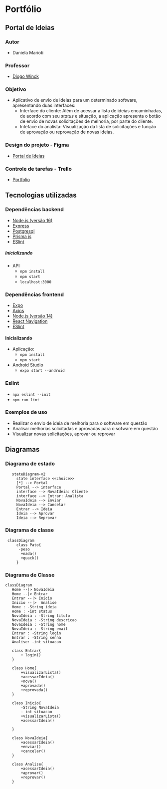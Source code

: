 # Portfólio

## Portal de Ideias

### Autor

  - Daniela Marioti

### Professor

  - [Diogo Winck](https://github.com/dvwinck)

### Objetivo

  - Aplicativo de envio de ideias para um determinado software, apresentando duas interfaces:
    - Interface do cliente: Além de acessar a lista de ideias encaminhadas, de acordo com seu *status* e situação, a aplicação  apresenta o botão de envio de novas solicitações de melhoria, por parte do cliente.
    - Inteface do analista: Visualização da lista de solicitações e função de aprovação ou reprovação de novas ideias. 
    
### Design do projeto - Figma

- [Portal de Ideias](https://www.figma.com/file/M5gOjNuWJQ7vaumCCdAofh/Portal-de-Ideias-Simples?node-id=0%3A1)

### Controle de tarefas - Trello

- [Portfolio](https://trello.com/invite/b/3NnNrPQF/ATTIbb606dbf4d3ee433adab7b41a092a29594FAF6D3/portfolio)

## Tecnologias utilizadas

### Dependências backend

   - [Node.js (versão 16)](https://nodejs.org/en/)
  - [Express](https://expressjs.com)
  - [Postgresql](https://www.postgresql.org/docs/)
  - [Prisma js](https://www.prisma.io/docs/)
  - [ESlint](https://eslint.org/docs/)
  
##### Inicializando

  - API
    - `npm install`
    - `npm start`
    - `localhost:3000`

### Dependências frontend

  - [Expo](https://expo.io/)
  - [Axios](https://github.com/axios/axios)
  - [Node.js (versão 14)](https://nodejs.org/en/)
  - [React Navigation](https://reactnavigation.org/)
  - [ESlint](https://eslint.org/docs/)
  
#### Inicializando

  - Aplicação:
    - `npm install`
    - `npm start`
  - Android Studio
    - `expo start --android`

### Eslint

- `npx eslint --init`
- `npm run lint`

### Exemplos de uso

- Realizar o envio de ideia de melhoria para o software em questão
- Analisar melhorias solicitadas e aprovadas para o sofware em questão
- Visualizar novas solicitações, aprovar ou reprovar

## Diagramas

### Diagrama de estado


 ```mermaid
    stateDiagram-v2
      state interface <<choice>>
      [*] --> Portal
      Portal --> interface
      interface --> NovaIdeia: Cliente
      interface --> Entrar: Analista
      NovaIdeia --> Enviar
      NovaIdeia --> Cancelar
      Entrar --> Ideia
      Ideia --> Aprovar
      Ideia --> Reprovar    
  ```
  
  ### Diagrama de classe
  
  ```mermaid
   classDiagram
       class Pato{
        -peso
         +nada()
         +quack()
       }
 ```
 ### Diagrama de Classe
 
 ```mermaid
 classDiagram
    Home --|> NovaIdeia
    Home --|> Entrar
    Entrar --|> Inicio
    Inicio --|>  Analise
    Home : -String ideia
    Home : -int status
    NovaIdeia : -String titulo
    NovaIdeia : -String descricao
    NovaIdeia : -String nome
    NovaIdeia : -String email
    Entrar : -String login
    Entrar : -String senha
    Analise: -int situacao

    class Entrar{
        + login()
    }

    class Home{
        +visualizarLista()
        +acessarIdeia()
        +nova()
        +aprovada()
        +reprovada()
    }

    class Inicio{
        -String NovaIdeia
        - int situacao
        +visualizarLista()
        +acessarIdeia()

    }

    class NovaIdeia{
        +acessarIdeia()
        +enviar()
        +cancelar()
    }

    class Analise{
        +acessarIdeia()
        +aprovar()
        +reprovar()
    }
```

            


